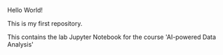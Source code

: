 Hello World!

This is my first repository.

This contains the lab Jupyter Notebook for the course 'AI-powered Data Analysis'

